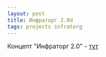 ```yaml
---
layout: post
title: Инфраторг 2.0d
tags: projects infratorg
---
```


Концепт "Инфраторг 2.0" - [тут](http://bopoha.ru/projects/infratorg2/index.html)